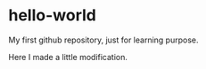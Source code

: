 # hello-world
My first github repository, just for learning purpose.

Here I made a little modification.
